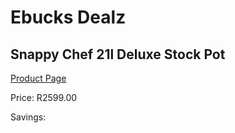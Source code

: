 
# Ebucks Dealz
## Snappy Chef 21l Deluxe Stock Pot
[Product Page](https://www.ebucks.com/web/shop/productSelected.do?prodId=566187034&catId=704983235)

Price: R2599.00

Savings: 


	